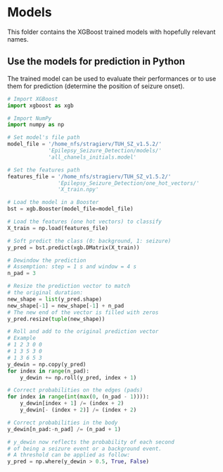 # Models

This folder contains the XGBoost trained models with hopefully relevant names.

## Use the models for prediction in Python

The trained model can be used to evaluate their performances or to use them for prediction (determine the position of seizure onset).

```python
# Import XGBoost
import xgboost as xgb

# Import NumPy
import numpy as np

# Set model's file path
model_file = '/home_nfs/stragierv/TUH_SZ_v1.5.2/'
             'Epilepsy_Seizure_Detection/models/'
             'all_chanels_initials.model'

# Set the features path
features_file = '/home_nfs/stragierv/TUH_SZ_v1.5.2/'
                'Epilepsy_Seizure_Detection/one_hot_vectors/'
                'X_train.npy'

# Load the model in a Booster
bst = xgb.Booster(model_file=model_file)

# Load the features (one hot vectors) to classify
X_train = np.load(features_file)

# Soft predict the class (0: background, 1: seizure)
y_pred = bst.predict(xgb.DMatrix(X_train))

# Dewindow the prediction
# Assemption: step = 1 s and window = 4 s
n_pad = 3

# Resize the prediction vector to match
# the original duration:
new_shape = list(y_pred.shape)
new_shape[-1] = new_shape[-1] + n_pad
# The new end of the vector is filled with zeros
y_pred.resize(tuple(new_shape))

# Roll and add to the original prediction vector
# Example
# 1 2 3 0 0
# 1 3 5 3 0
# 1 3 6 5 3
y_dewin = np.copy(y_pred)
for index in range(n_pad):
    y_dewin += np.roll(y_pred, index + 1)

# Correct probabilities on the edges (pads)
for index in range(int(max(0, (n_pad - 1)))):
    y_dewin[index + 1] /= (index + 2)
    y_dewin[- (index + 2)] /= (index + 2)

# Correct probabilities in the body
y_dewin[n_pad:-n_pad] /= (n_pad + 1)

# y_dewin now reflects the probability of each second
# of being a seizure event or a background event.
# A threshold can be applied as follow:
y_pred = np.where(y_dewin > 0.5, True, False)
```
